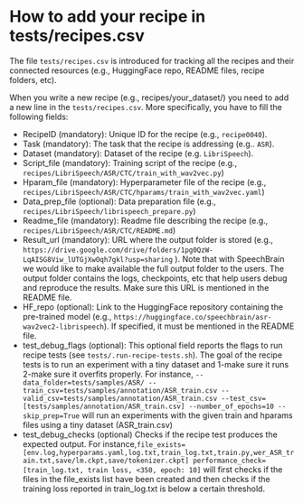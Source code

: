 # How to add your recipe in tests/recipes.csv
The file `tests/recipes.csv` is introduced for tracking all the recipes and their connected resources (e.g., HuggingFace repo, README files, recipe folders, etc).

When you write a new recipe (e.g., recipes/your_dataset/) you need to add a new line in the `tests/recipes.csv`. More specifically, you have to fill the following fields:

- RecipeID (mandatory):
    Unique ID for the recipe (e.g., `recipe0040`).
- Task (mandatory):
    The task that the recipe is addressing (e.g.. `ASR`).
- Dataset (mandatory):
    Dataset of the recipe (e.g. `LibriSpeech`).
- Script_file (mandatory):
    Training script of the recipe (e.g., `recipes/LibriSpeech/ASR/CTC/train_with_wav2vec.py`)
- Hparam_file (mandatory):
    Hyperparameter file of the recipe (e.g., `recipes/LibriSpeech/ASR/CTC/hparams/train_with_wav2vec.yaml`)
- Data_prep_file (optional):
    Data preparation file (e.g., `recipes/LibriSpeech/librispeech_prepare.py`)
- Readme_file (mandatory):
    Readme file describing the recipe (e.g., `recipes/LibriSpeech/ASR/CTC/README.md`)		
- Result_url (mandatory):
    URL where the output folder is stored (e.g., `https://drive.google.com/drive/folders/1pg0QzW-LqAISG8Viw_lUTGjXwOqh7gkl?usp=sharing` ).
    Note that with SpeechBrain we would like to make available the full output folder to the users. The output folder contains the logs, checkpoints, etc that help users debug and reproduce the results.
    Make sure this URL is mentioned in the README file.
- HF_repo (optional):
    Link to the HuggingFace repository containing the pre-trained model (e.g., `https://huggingface.co/speechbrain/asr-wav2vec2-librispeech`). If specified, it must be mentioned in the README file.
- test_debug_flags (optional):
    This optional field reports the flags to run recipe tests (see `tests/.run-recipe-tests.sh`). The goal of the recipe tests is to run an experiment with a tiny dataset and 1-make sure it runs 2-make sure it overfits properly.
    For instance, `--data_folder=tests/samples/ASR/ --train_csv=tests/samples/annotation/ASR_train.csv --valid_csv=tests/samples/annotation/ASR_train.csv --test_csv=[tests/samples/annotation/ASR_train.csv] --number_of_epochs=10 --skip_prep=True` will run an experiments with the given train and hparams files using a tiny dataset (ASR_train.csv)
 - test_debug_checks (optional)
     Checks if the recipe test produces the expected output. For instance,`file_exists=[env.log,hyperparams.yaml,log.txt,train_log.txt,train.py,wer_ASR_train.txt,save/lm.ckpt,save/tokenizer.ckpt] performance_check=[train_log.txt, train loss, <350, epoch: 10]` will first checks if the files in the file_exists list have been created and then checks if the training loss reported in train_log.txt is below a certain threshold.
     
